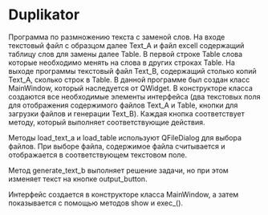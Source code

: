 # Duplikator
Программа по размножению текста с заменой слов. На входе текстовый файл с образцом далее Text_A и файл excell содержащий таблицу слов для замены далее Table. В первой строке Table слова которые необходимо менять на слова в других строках Table. На выходе программы текстовый файл Text_B, содержащий столько копий  Text_A, сколько строк в Table.
В данной программе был создан класс MainWindow, который наследуется от QWidget. В конструкторе класса создаются все необходимые элементы интерфейса (два текстовых поля для отображения содержимого файлов Text_A и Table, кнопки для загрузки файлов и генерации Text_B). Каждая кнопка соответствует методу, который выполняет соответствующие действия. 

Методы load_text_a и load_table используют QFileDialog для выбора файлов. При выборе файла, содержимое файла считывается и отображается в соответствующем текстовом поле.

Метод generate_text_b выполняет решение задачи, но при этом изменяет текст на кнопке output_button.

Интерфейс создается в конструкторе класса MainWindow, а затем показывается с помощью методов show и exec_().
